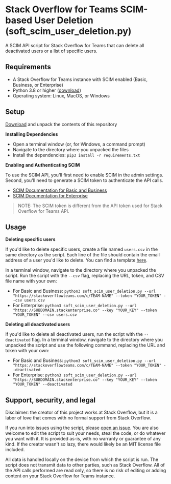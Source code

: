 # Stack Overflow for Teams SCIM-based User Deletion (soft_scim_user_deletion.py)
A SCIM API script for Stack Overflow for Teams that can delete all deactivated users or a list of specific users.


## Requirements
* A Stack Overflow for Teams instance with SCIM enabled (Basic, Business, or Enterprise)
* Python 3.8 or higher ([download](https://www.python.org/downloads/))
* Operating system: Linux, MacOS, or Windows

## Setup

[Download](https://github.com/jklick-so/soft_scim_user_deletion/archive/refs/heads/main.zip) and unpack the contents of this repository

**Installing Dependencies**

* Open a terminal window (or, for Windows, a command prompt)
* Navigate to the directory where you unpacked the files
* Install the dependencies: `pip3 install -r requirements.txt`

**Enabling and Authenticating SCIM**

To use the SCIM API, you'll first need to enable SCIM in the admin settings. Second, you'll need to generate a SCIM token to authenticate the API calls.
- [SCIM Documentation for Basic and Business](https://stackoverflowteams.help/en/articles/4538506-automated-user-provisioning-scim-overview)
- [SCIM Documentation for Enterprise](https://support.stackenterprise.co/support/solutions/articles/22000236123-system-for-cross-domain-identity-management-scim-2-0-support)

> NOTE: The SCIM token is different from the API token used for Stack Overflow for Teams API. 

## Usage

**Deleting specific users**

If you'd like to delete specific users, create a file named `users.csv` in the same directory as the script. Each line of the file should contain the email address of a user you'd like to delete. You can find a template [here](https://github.com/jklick-so/soft_scim_user_deletion/blob/main/Templates/users.csv).

In a terminal window, navigate to the directory where you unpacked the script. Run the script with the `--csv` flag, replacing the URL, token, and CSV file name with your own:
* For Basic and Business: `python3 soft_scim_user_deletion.py --url "https://stackoverflowteams.com/c/TEAM-NAME" --token "YOUR_TOKEN" --csv users.csv`
* For Enterprise: `python3 soft_scim_user_deletion.py --url "https://SUBDOMAIN.stackenterprise.co" --key "YOUR_KEY" --token "YOUR_TOKEN" --csv users.csv`

**Deleting all deactivated users**

If you'd like to delete all deactivated users, run the script with the `--deactivated` flag. In a terminal window, navigate to the directory where you unpacked the script and use the following command, replacing the URL and token with your own:
* For Basic and Business: `python3 soft_scim_user_deletion.py --url "https://stackoverflowteams.com/c/TEAM-NAME" --token "YOUR_TOKEN" --deactivated`
* For Enterprise: `python3 soft_scim_user_deletion.py --url "https://SUBDOMAIN.stackenterprise.co" --key "YOUR_KEY" --token "YOUR_TOKEN" --deactivated`


## Support, security, and legal
Disclaimer: the creator of this project works at Stack Overflow, but it is a labor of love that comes with no formal support from Stack Overflow. 

If you run into issues using the script, please [open an issue](https://github.com/jklick-so/soft_scim_user_deletion/issues). You are also welcome to edit the script to suit your needs, steal the code, or do whatever you want with it. It is provided as-is, with no warranty or guarantee of any kind. If the creator wasn't so lazy, there would likely be an MIT license file included.

All data is handled locally on the device from which the script is run. The script does not transmit data to other parties, such as Stack Overflow. All of the API calls performed are read only, so there is no risk of editing or adding content on your Stack Overflow for Teams instance.
